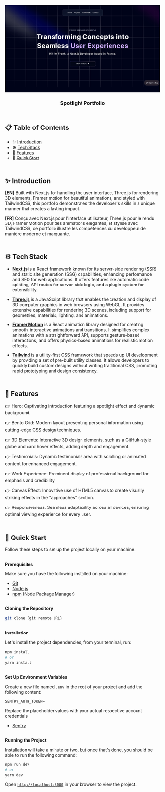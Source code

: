 <div align="center">
    <a href="https://spotlight-fv.netlify.app" target="_blank">
      <img src="public/design/preview.png" alt="Project Banner">
    </a>
  <h3 align="center">Spotlight Portfolio</h3>
</div>

##  <br /> 📋 <a name="table">Table of Contents</a>

- ✨ [Introduction](#introduction)
- ⚙️ [Tech Stack](#tech-stack)
- 📝 [Features](#features)
- 🚀 [Quick Start](#quick-start)

##  <br /> <a name="introduction">✨ Introduction</a>

**[EN]** Built with Next.js for handling the user interface, Three.js for rendering 3D elements, Framer motion for beautiful animations, and styled with TailwindCSS, this portfolio demonstrates the developer's skills in a unique manner that creates a lasting impact.

**[FR]** Conçu avec Next.js pour l'interface utilisateur, Three.js pour le rendu 3D, Framer Motion pour des animations élégantes, et stylisé avec TailwindCSS, ce portfolio illustre les compétences du développeur de manière moderne et marquante.

##  <br /> <a name="tech-stack">⚙️ Tech Stack</a>

- [**Next.js**](https://nextjs.org/docs) is a React framework known for its server-side rendering (SSR) and static site generation (SSG) capabilities, enhancing performance and SEO for web applications. It offers features like automatic code splitting, API routes for server-side logic, and a plugin system for extensibility.

- [**Three.js**](https://threejs.org/docs/) is a JavaScript library that enables the creation and display of 3D computer graphics in web browsers using WebGL. It provides extensive capabilities for rendering 3D scenes, including support for geometries, materials, lighting, and animations.

- [**Framer Motion**](https://www.framer.com/motion/) is a React animation library designed for creating smooth, interactive animations and transitions. It simplifies complex animations with a straightforward API, supports gesture-based interactions, and offers physics-based animations for realistic motion effects.

- [**Tailwind**](https://v2.tailwindcss.com/docs) is a utility-first CSS framework that speeds up UI development by providing a set of pre-built utility classes. It allows developers to quickly build custom designs without writing traditional CSS, promoting rapid prototyping and design consistency.



## <br/> <a name="features">📝 Features</a>

👉 Hero: Captivating introduction featuring a spotlight effect and dynamic background.

👉 Bento Grid: Modern layout presenting personal information using cutting-edge CSS design techniques.

👉 3D Elements: Interactive 3D design elements, such as a GitHub-style globe and card hover effects, adding depth and engagement.

👉 Testimonials: Dynamic testimonials area with scrolling or animated content for enhanced engagement.

👉 Work Experience: Prominent display of professional background for emphasis and credibility.

👉 Canvas Effect: Innovative use of HTML5 canvas to create visually striking effects in the "approaches" section.

👉 Responsiveness: Seamless adaptability across all devices, ensuring optimal viewing experience for every user.


## <br /> <a name="quick-start">🚀 Quick Start</a>

Follow these steps to set up the project locally on your machine.

<br/>**Prerequisites**

Make sure you have the following installed on your machine:

- [Git](https://git-scm.com/)
- [Node.js](https://nodejs.org/en)
- [npm](https://www.npmjs.com/) (Node Package Manager)

<br/>**Cloning the Repository**

```bash
git clone {git remote URL}
```

<br/>**Installation**

Let's install the project dependencies, from your terminal, run:

```bash
npm install
# or
yarn install
```

<br/>**Set Up Environment Variables**

Create a new file named `.env` in the root of your project and add the following content:

```env
SENTRY_AUTH_TOKEN=
```

Replace the placeholder values with your actual respective account credentials:

- [Sentry](https://sentry.io/features/dashboards)


<br/>**Running the Project**

Installation will take a minute or two, but once that's done, you should be able to run the following command:

```bash
npm run dev
# or
yarn dev
```

Open [`http://localhost:3000`](http://localhost:3000) in your browser to view the project.